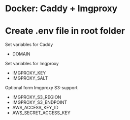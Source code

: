 # Docker:  Caddy + Imgproxy

# Create .env file in root folder

Set variables for Caddy

- DOMAIN

Set variables for Imgproxy

- IMGPROXY_KEY
- IMGPROXY_SALT

Optional form Imgproxy S3-support
- IMGPROXY_S3_REGION
- IMGPROXY_S3_ENDPOINT
- AWS_ACCESS_KEY_ID
- AWS_SECRET_ACCESS_KEY
